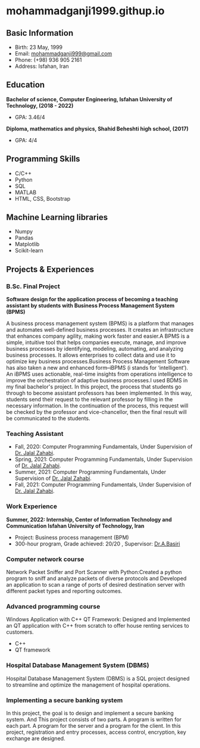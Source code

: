 # mohammadganji1999.githup.io

## Basic Information
- Birth: 23 May, 1999
- Email: mohammadganji999@gmail.com
- Phone: (+98) 936 905 2161
- Address: Isfahan, Iran
  
## Education
**Bachelor of science, Computer Engineering, Isfahan University of Technology, (2018 - 2022)**
- GPA: 3.46/4 

**Diploma, mathematics and physics, Shahid Beheshti high school, (2017)**
- GPA: 4/4 


## Programming Skills
- C/C++
- Python
- SQL
- MATLAB
- HTML, CSS, Bootstrap
## Machine Learning libraries
- Numpy
- Pandas
- Matplotlib
- Scikit-learn

## Projects & Experiences 

### B.Sc. Final Project
**Software design for the application process of becoming a teaching assistant by students with Business Process Management System (BPMS)**

A business process management system (BPMS) is a platform that manages and automates well-defined business processes. It creates an infrastructure that enhances company agility, making work faster and easier.A BPMS is a simple, intuitive tool that helps companies execute, manage, and improve business processes by identifying, modeling, automating, and analyzing business processes. It allows enterprises to collect data and use it to optimize key business processes.Business Process Management Software has also taken a new and enhanced form–iBPMS (i stands for ‘intelligent’). An iBPMS uses actionable, real-time insights from operations intelligence to improve the orchestration of adaptive business processes.I used BDMS in my final bachelor's project. In this project, the process that students go through to become assistant professors has been implemented. In this way, students send their request to the relevant professor by filling in the necessary information. In the continuation of the process, this request will be checked by the professor and vice-chancellor, then the final result will be communicated to the students.
### Teaching Assistant 	

- Fall, 2020: Computer Programming Fundamentals, Under Supervision of [Dr. Jalal Zahabi](https://scholar.google.com/citations?hl=en&user=xsY6VrEAAAAJ).
- Spring, 2021: Computer Programming Fundamentals, Under Supervision of [Dr. Jalal Zahabi](https://scholar.google.com/citations?hl=en&user=xsY6VrEAAAAJ).
- Summer, 2021: Computer Programming Fundamentals, Under Supervision of [Dr. Jalal Zahabi](https://scholar.google.com/citations?hl=en&user=xsY6VrEAAAAJ).
- Fall, 2021: Computer Programming Fundamentals, Under Supervision of [Dr. Jalal Zahabi](https://scholar.google.com/citations?hl=en&user=xsY6VrEAAAAJ).

### Work Experience

**Summer, 2022: Internship, Center of Information Technology and Communication Isfahan University of Technology, Iran**
- Project: Business process management (BPM)
- 300-hour program, Grade achieved: 20/20 , Supervisor: [Dr.A.Basiri](https://scholar.google.com/citations?hl=en&user=Tz2cUoQAAAAJ)

### Computer network course
Network Packet Sniffer and Port Scanner with Python:Created a python program to sniff and analyze packets of diverse protocols and Developed an application to scan a range of ports of desired destination server with different packet types and reporting outcomes.

### Advanced programming course
Windows Application with C++ QT Framework: Designed and Implemented an QT application with C++ from scratch to offer house renting services to customers.
- C++
- QT framework

### Hospital Database Management System (DBMS)
Hospital Database Management System (DBMS) is a SQL project designed to streamline and optimize the management of hospital operations.

###  Implementing a secure banking system
In this project, the goal is to design and implement a secure banking system. And This project consists of two parts. A program is written for each part. A program for the server and a program for the client. In this project, registration and entry processes, access control, encryption, key exchange are designed.

